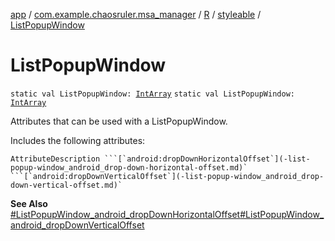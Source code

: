 [app](../../../index.md) / [com.example.chaosruler.msa_manager](../../index.md) / [R](../index.md) / [styleable](index.md) / [ListPopupWindow](.)

# ListPopupWindow

`static val ListPopupWindow: `[`IntArray`](https://kotlinlang.org/api/latest/jvm/stdlib/kotlin/-int-array/index.html)
`static val ListPopupWindow: `[`IntArray`](https://kotlinlang.org/api/latest/jvm/stdlib/kotlin/-int-array/index.html)

Attributes that can be used with a ListPopupWindow.

Includes the following attributes:

    AttributeDescription ```[`android:dropDownHorizontalOffset`](-list-popup-window_android_drop-down-horizontal-offset.md)` ```[`android:dropDownVerticalOffset`](-list-popup-window_android_drop-down-vertical-offset.md)`

**See Also**
[#ListPopupWindow_android_dropDownHorizontalOffset](-list-popup-window_android_drop-down-horizontal-offset.md)[#ListPopupWindow_android_dropDownVerticalOffset](-list-popup-window_android_drop-down-vertical-offset.md)

